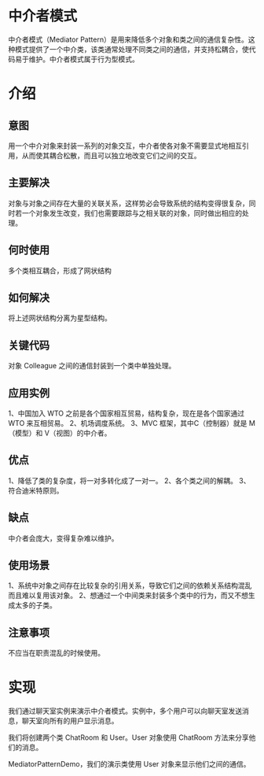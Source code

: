 # 中介者模式
中介者模式（Mediator Pattern）是用来降低多个对象和类之间的通信复杂性。这种模式提供了一个中介类，该类通常处理不同类之间的通信，并支持松耦合，使代码易于维护。中介者模式属于行为型模式。

# 介绍
## 意图
用一个中介对象来封装一系列的对象交互，中介者使各对象不需要显式地相互引用，从而使其耦合松散，而且可以独立地改变它们之间的交互。

## 主要解决
对象与对象之间存在大量的关联关系，这样势必会导致系统的结构变得很复杂，同时若一个对象发生改变，我们也需要跟踪与之相关联的对象，同时做出相应的处理。

## 何时使用
多个类相互耦合，形成了网状结构

## 如何解决
将上述网状结构分离为星型结构。

## 关键代码
对象 Colleague 之间的通信封装到一个类中单独处理。

## 应用实例
1、中国加入 WTO 之前是各个国家相互贸易，结构复杂，现在是各个国家通过 WTO 来互相贸易。
2、机场调度系统。
3、MVC 框架，其中C（控制器）就是 M（模型）和 V（视图）的中介者。

## 优点
1、降低了类的复杂度，将一对多转化成了一对一。
2、各个类之间的解耦。
3、符合迪米特原则。

## 缺点
中介者会庞大，变得复杂难以维护。

## 使用场景
1、系统中对象之间存在比较复杂的引用关系，导致它们之间的依赖关系结构混乱而且难以复用该对象。
2、想通过一个中间类来封装多个类中的行为，而又不想生成太多的子类。

## 注意事项
不应当在职责混乱的时候使用。

# 实现
我们通过聊天室实例来演示中介者模式。实例中，多个用户可以向聊天室发送消息，聊天室向所有的用户显示消息。

我们将创建两个类 ChatRoom 和 User。User 对象使用 ChatRoom 方法来分享他们的消息。

MediatorPatternDemo，我们的演示类使用 User 对象来显示他们之间的通信。
